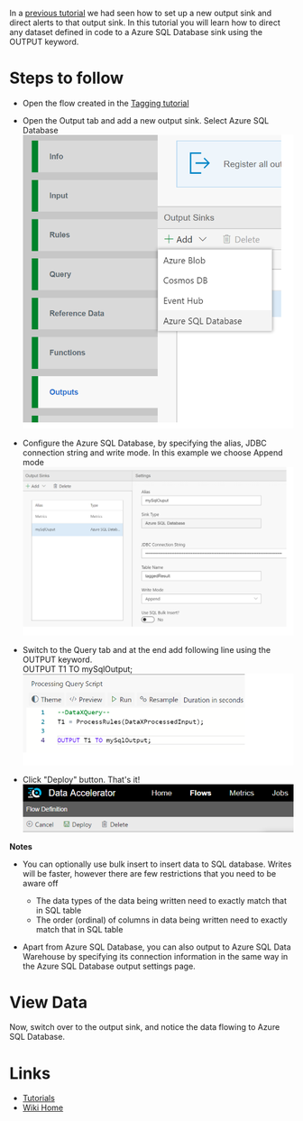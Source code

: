 In a [previous tutorial](Set-up-new-outputs) we had seen how to set up a new output sink and direct alerts to that output sink. In this tutorial you will learn how to direct any dataset defined in code to a Azure SQL Database sink using the OUTPUT keyword. 

# Steps to follow
* Open the flow created in the [Tagging tutorial](Tagging-simple-rules)

* Open the Output tab and add a new output sink. Select Azure SQL Database<br/>
![New Rule](./tutorials/images/sqlOuputSelection.png)<br/>
* Configure the Azure SQL Database, by specifying the alias, JDBC connection string and write mode. In this example we choose Append mode <br/>
![New Rule](./tutorials/images/sqlOutputConfig.png)<br/>
* Switch to the Query tab and at the end add following line using the OUTPUT keyword.<br/>
OUTPUT T1 TO mySqlOutput; <br/>
![New Output](./tutorials/images/simpleruleSqlOut.png)<br/>
* Click "Deploy" button. That's it! <br/>
 ![Deploy](./tutorials/images/Deploy.PNG)

**Notes**
- You can optionally use bulk insert to insert data to SQL database. Writes will be faster, however there are few restrictions that you need to be aware off
  - The data types of the data being written need to exactly match that in SQL table
  - The order (ordinal) of columns in data being written need to exactly match that in SQL table

- Apart from Azure SQL Database, you can also output to Azure SQL Data Warehouse by specifying its connection information in the same way in the Azure SQL Database output settings page. 

# View Data
Now, switch over to the output sink, and notice the data flowing to Azure SQL Database. 

# Links
* [Tutorials](Tutorials)
* [Wiki Home](Home) 

